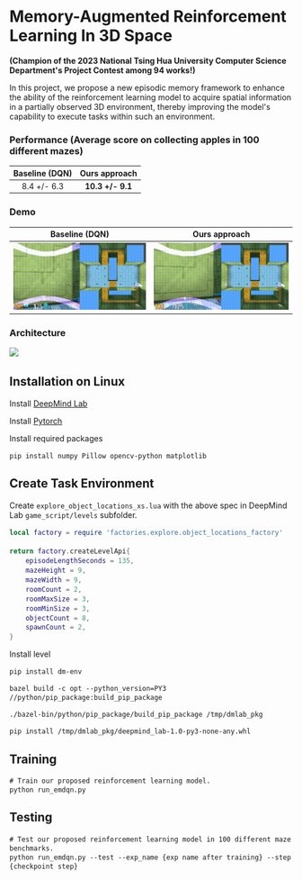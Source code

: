 # Memory-Augmented Reinforcement Learning In 3D Space
**(Champion of the 2023 National Tsing Hua University Computer Science Department's Project Contest among 94 works!)**

In this project, we propose a new episodic memory framework to enhance the ability of the reinforcement learning model to acquire spatial information in a partially observed 3D environment, thereby improving the model's capability to execute tasks within such an environment.

### Performance (Average score on collecting apples in 100 different mazes)
<center>

|Baseline (DQN) | Ours approach |
|:-----------:|:-----------:|
|8.4 +/- 6.3|**10.3 +/- 9.1**|

</center>

### Demo
<center>

| Baseline (DQN) | Ours approach |
|:-----------:|:------------:|
|![](figure/dqn.gif)|![](figure/ours.gif)|

</center>


### Architecture
![](figure/architecture.png)

## Installation on Linux

Install [DeepMind Lab](https://github.com/google-deepmind/lab)

Install [Pytorch](https://pytorch.org/get-started/locally/)

Install required packages
```shell
pip install numpy Pillow opencv-python matplotlib 
```

## Create Task Environment
Create `explore_object_locations_xs.lua` with the above spec in DeepMind Lab `game_script/levels` subfolder.
```lua
local factory = require 'factories.explore.object_locations_factory'

return factory.createLevelApi{
    episodeLengthSeconds = 135,
    mazeHeight = 9,
    mazeWidth = 9,
    roomCount = 2,
    roomMaxSize = 3,
    roomMinSize = 3,
    objectCount = 8,
    spawnCount = 2,
}
```

Install level
```shell
pip install dm-env
```
```shell
bazel build -c opt --python_version=PY3 //python/pip_package:build_pip_package
```
```shell
./bazel-bin/python/pip_package/build_pip_package /tmp/dmlab_pkg
```
```shell
pip install /tmp/dmlab_pkg/deepmind_lab-1.0-py3-none-any.whl
```

## Training
```shell
# Train our proposed reinforcement learning model.
python run_emdqn.py
```

## Testing
```shell
# Test our proposed reinforcement learning model in 100 different maze benchmarks.
python run_emdqn.py --test --exp_name {exp name after training} --step {checkpoint step}
```
